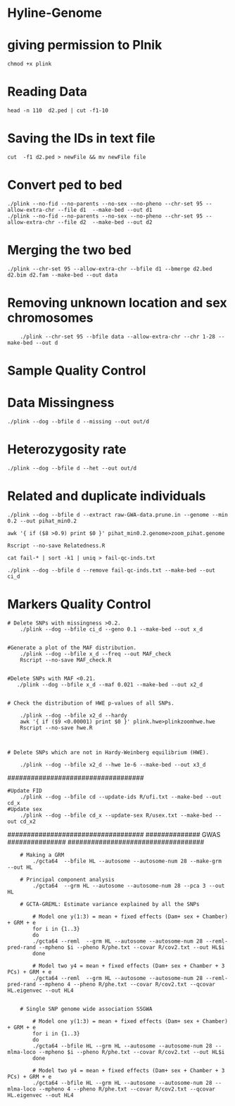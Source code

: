 # Hyline-Genome


# giving permission to Plnik 
	chmod +x plink


# Reading Data
	head -n 110  d2.ped | cut -f1-10

# Saving the IDs in text file
	cut  -f1 d2.ped > newFile && mv newFile file


   
# Convert ped to bed
	./plink --no-fid --no-parents --no-sex --no-pheno --chr-set 95 --allow-extra-chr --file d1  --make-bed --out d1
	./plink --no-fid --no-parents --no-sex --no-pheno --chr-set 95 --allow-extra-chr --file d2  --make-bed --out d2



# Merging the two bed
	./plink --chr-set 95 --allow-extra-chr --bfile d1 --bmerge d2.bed d2.bim d2.fam --make-bed --out data

# Removing unknown location and sex chromosomes
    	./plink --chr-set 95 --bfile data --allow-extra-chr --chr 1-28 --make-bed --out d


# Sample Quality Control

# Data Missingness
	./plink --dog --bfile d --missing --out out/d

# Heterozygosity rate
	./plink --dog --bfile d --het --out out/d

# Related and duplicate individuals

	./plink --dog --bfile d --extract raw-GWA-data.prune.in --genome --min 0.2 --out pihat_min0.2

	awk '{ if ($8 >0.9) print $0 }' pihat_min0.2.genome>zoom_pihat.genome

	Rscript --no-save Relatedness.R

	cat fail-* | sort -k1 | uniq > fail-qc-inds.txt

	./plink --dog --bfile d --remove fail-qc-inds.txt --make-bed --out ci_d


# Markers Quality Control

	# Delete SNPs with missingness >0.2.
		./plink --dog --bfile ci_d --geno 0.1 --make-bed --out x_d

 
	#Generate a plot of the MAF distribution.
		./plink --dog --bfile x_d --freq --out MAF_check
		Rscript --no-save MAF_check.R


 	#Delete SNPs with MAF <0.21.
       ./plink --dog --bfile x_d --maf 0.021 --make-bed --out x2_d


	# Check the distribution of HWE p-values of all SNPs.

		./plink --dog --bfile x2_d --hardy
		awk '{ if ($9 <0.00001) print $0 }' plink.hwe>plinkzoomhwe.hwe
		Rscript --no-save hwe.R



	# Delete SNPs which are not in Hardy-Weinberg equilibrium (HWE).

		./plink --dog --bfile x2_d --hwe 1e-6 --make-bed --out x3_d
	

###################################

	#Update FID
		./plink --dog --bfile cd --update-ids R/ufi.txt --make-bed --out cd_x
	#Update sex
		./plink --dog --bfile cd_x --update-sex R/usex.txt --make-bed --out cd_x2


###################################
############## GWAS ###############
###################################

		# Making a GRM
			./gcta64  --bfile HL --autosome --autosome-num 28 --make-grm  --out HL

		# Principal component analysis
			./gcta64  --grm HL --autosome --autosome-num 28 --pca 3 --out HL

		# GCTA-GREML: Estimate variance explained by all the SNPs

			# Model one y(1:3) = mean + fixed effects (Dam+ sex + Chamber) + GRM + e 
			for i in {1..3}
			do
			./gcta64 --reml  --grm HL --autosome --autosome-num 28 --reml-pred-rand --mpheno $i --pheno R/phe.txt --covar R/cov2.txt --out HL$i
			done

			# Model two y4 = mean + fixed effects (Dam+ sex + Chamber + 3 PCs) + GRM + e 
			./gcta64 --reml  --grm HL --autosome --autosome-num 28 --reml-pred-rand --mpheno 4 --pheno R/phe.txt --covar R/cov2.txt --qcovar HL.eigenvec --out HL4


		# Single SNP genome wide association SSGWA

			# Model one y(1:3) = mean + fixed effects (Dam+ sex + Chamber) + GRM + e 
			for i in {1..3}
			do
   			./gcta64 --bfile HL --grm HL --autosome --autosome-num 28 --mlma-loco --mpheno $i --pheno R/phe.txt --covar R/cov2.txt --out HL$i
			done

			# Model two y4 = mean + fixed effects (Dam+ sex + Chamber + 3 PCs) + GRM + e 
			./gcta64 --bfile HL --grm HL --autosome --autosome-num 28 --mlma-loco --mpheno 4 --pheno R/phe.txt --covar R/cov2.txt --qcovar HL.eigenvec --out HL4












